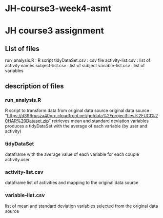 # JH-course3-week4-asmt
# JH course3 assignment

## List of files
run_analysis.R : R script
tidyDataSet.csv : csv file
activity-list.csv : list of activity names
subject-list.csv : list of subject
variable-list.csv : list of variables

## description of files

### run_analysis.R
R script to transform data from original data source
original data source : "https://d396qusza40orc.cloudfront.net/getdata%2Fprojectfiles%2FUCI%20HAR%20Dataset.zip"
retrieves mean and standard deviation variables
produces a tidyDataSet with the average of each variable (by user and activity)

### tidyDataSet
dataframe with the average value of each variable for each couple activity.user

### activity-list.csv
dataframe list of activities and mapping to the original data source

### variable-list.csv
list of mean and standard deviation variables selected from the original data source
